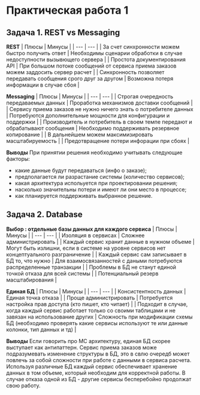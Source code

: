 # Практическая работа 1
## Задача 1. REST vs Messaging
**REST**
| Плюсы | Минусы |
| --- | --- |
| За счет синхронности можем быстро получить ответ | Необходимы сценарии обработки в случае недоступности вызывющего сервера  |
| Простота документирования API | При большом потоке сообщений от сервиса приема заказов можем заддосить сервер расчет |
| Синхронность позволяет передавать сообщения срого друг за другом | Возможна потеря информации в случае сбоя |

**Messaging**
| Плюсы | Минусы |
| --- | --- |
| Строгая очередность передаваемых данных | Проработка механизмов доставки сообщений |
| Сервису приема заказов не нужно ничего знать о потребителе данных | Потребуются дополнительные мощности для конфигурации и поддержки |
| Производитель и потребитель в своем темпе передают и обрабатывают сообщения | Необходимо поддерживать резервное копирование |
| В дальнейшем можем максимизировать масштабируемость | 
| Предотвращение потери инфорации при сбоях | 

**Выводы**
При принятии решения необходимо учитывать следующие факторы:
 - какие данные будут передаваться (инфо о заказе);
 - предполагается ли разрастание системы (количество сервисов);
 - какая архитектура испольуется при проектировании решения;
 - насколько значительны потери и имеют ли они место в процессе;
 - как планируется поддерживать выбранное решение.

## Задача 2. Database
  
**Выбор : отдельные базы данных для каждого сервиса**
| Плюсы | Минусы |
| --- | --- |
| Изоляция в сервисах | Сложнее администрировать |
| Каждый сервис хранит данные в нужном объеме | Могут быть излишни, если в системе на уровне сервисов нет концептуального разграничение |
| Каждый сервис сам записывает в БД то, что нужно | Для взаимосвязанностей с даными потребуются распределенные транзакции |
| Проблемы в БД не станут единой точкой отказа для всей системы | 
| Потенциальный резерв масштабирования |

**Единая БД**
| Плюсы | Минусы |
| --- | --- |
| Консистентность данных | Единая точка отказа |
| Проще администрировать | Потребуется настройка прав доступа (кто пишет, кто читает) |
| Подходит в случае, когда каждый сервис работает только со своими таблицами и не завязан на использование других
| Сложность при модификации схемы БД (необходимо проверять какие сервисы используют те или данные колонки, тип данных и тд) |

**Выводы**
Если говорить про МС архитектуру, единая БД скорее выступает как антипаттерн.
Сервис приема заказов може подразумевать изменение структуры в БД, это в свлю очередб может повлечь за собой сложности при работе с данными в сервиса расчета. Используя различные БД каждый сервис обеспечивает хранение данных в том объеме, который необходим для корректной работы. В случае отказа одной из БД - другие сервисы бесперебойно продолжат свою работу.